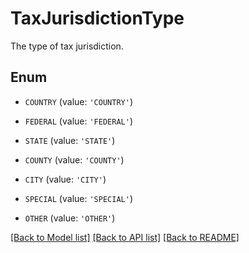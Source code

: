 # TaxJurisdictionType

The type of tax jurisdiction.

## Enum

* `COUNTRY` (value: `'COUNTRY'`)

* `FEDERAL` (value: `'FEDERAL'`)

* `STATE` (value: `'STATE'`)

* `COUNTY` (value: `'COUNTY'`)

* `CITY` (value: `'CITY'`)

* `SPECIAL` (value: `'SPECIAL'`)

* `OTHER` (value: `'OTHER'`)

[[Back to Model list]](../README.md#documentation-for-models) [[Back to API list]](../README.md#documentation-for-api-endpoints) [[Back to README]](../README.md)


